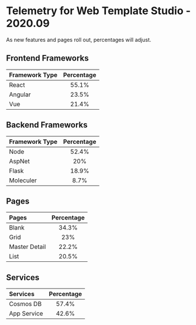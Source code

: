 # Telemetry for Web Template Studio - 2020.09

As new features and pages roll out, percentages  will adjust.

## Frontend Frameworks

|Framework Type|Percentage|
|:---|:---:|
|React|55.1%|
|Angular|23.5%|
|Vue|21.4%|

## Backend Frameworks

|Framework Type|Percentage|
|:---|:---:|
|Node|52.4%|
|AspNet|20%|
|Flask|18.9%|
|Moleculer|8.7%|

## Pages

|Pages|Percentage|
|:---|:---:|
|Blank|34.3%|
|Grid|23%|
|Master Detail|22.2%|
|List|20.5%|

## Services

|Services|Percentage|
|:---|:---:|
|Cosmos DB|57.4%|
|App Service|42.6%|

